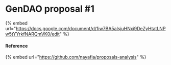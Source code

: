 # GenDAO proposal \#1



{% embed url="https://docs.google.com/document/d/1iw7BA5aIsjuHNxi9DeZyHtatLNPw5tYYrkfNARQmVK0/edit" %}

#### Reference

{% embed url="https://github.com/nayafia/proposals-analysis" %}



